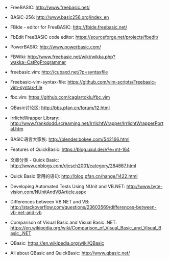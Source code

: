 * FreeBASIC: http://www.freebasic.net/
* BASIC-256: http://www.basic256.org/index_en
* FBIde - editor for FreeBASIC: http://fbide.freebasic.net/
* FbEdit FreeBASIC code editor: https://sourceforge.net/projects/fbedit/
* PowerBASIC: http://www.powerbasic.com/
* FBWiki: http://www.freebasic.net/wiki/wikka.php?wakka=CatPgProgrammer

* freebasic.vim: http://cubaxd.net/?p=syntaxfile 
* Freebasic-vim-syntax-file: https://github.com/vim-scripts/Freebasic-vim-syntax-file
* fbc.vim: https://github.com/caglartoklu/fbc.vim

* QBasic讨论区: http://bbs.pfan.cn/forum/12.html

* IrrlichtWrapper Library: http://www.frankdodd.screaming.net/IrrlichtWrapper/IrrlichtWrapperPortal.htm

* BASIC语言大家族: http://blender.bokee.com/542166.html

* Features of QuickBasic: https://blog.uxul.de/e?e=mt-164

* 文章分类 - Quick Basic: http://www.cnblogs.com/djcsch2001/category/284667.html
* Quick Basic 常用的语句: http://blog.pfan.cn/hange/1422.html
* Developing Automated Tests Using NUnit and VB.NET: http://www.byte-vision.com/NUnitAndVBArticle.aspx
* Differences between VB.NET and VB: http://stackoverflow.com/questions/23603569/differences-between-vb-net-and-vb
* Comparison of Visual Basic and Visual Basic .NET: https://en.wikipedia.org/wiki/Comparison_of_Visual_Basic_and_Visual_Basic_.NET
* QBasic: https://en.wikipedia.org/wiki/QBasic

* All about QBasic and QuickBasic: http://www.qbasic.net/
